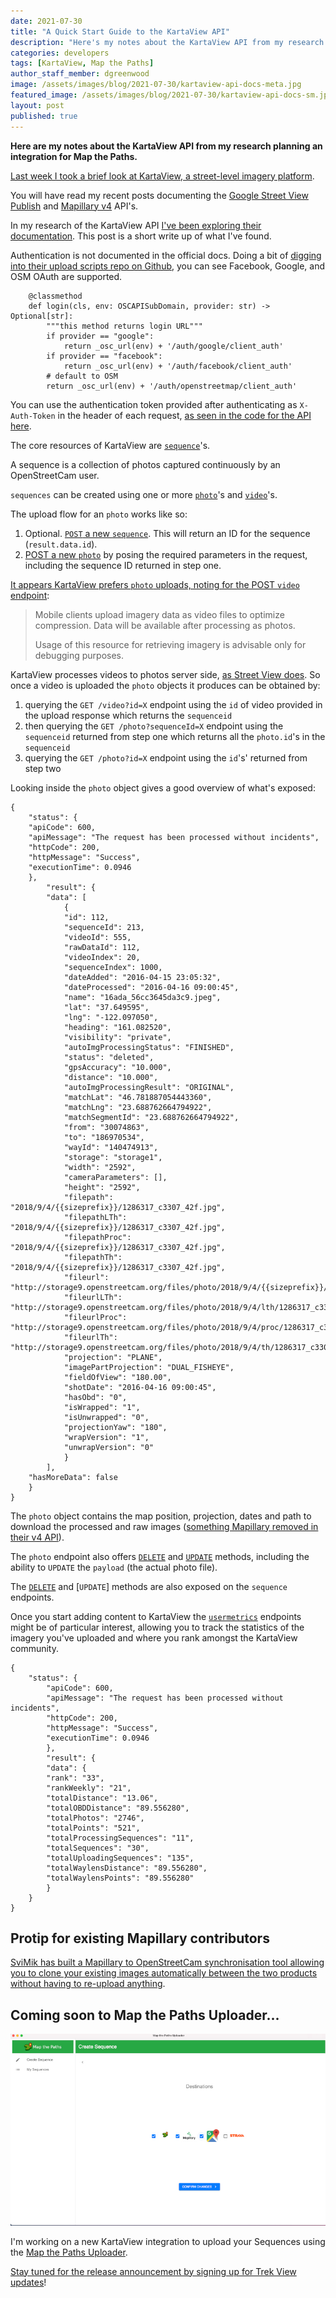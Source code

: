```yaml
---
date: 2021-07-30
title: "A Quick Start Guide to the KartaView API"
description: "Here's my notes about the KartaView API from my research planning an integration for Map the Paths."
categories: developers
tags: [KartaView, Map the Paths]
author_staff_member: dgreenwood
image: /assets/images/blog/2021-07-30/kartaview-api-docs-meta.jpg
featured_image: /assets/images/blog/2021-07-30/kartaview-api-docs-sm.jpg
layout: post
published: true
---
```


**Here are my notes about the KartaView API from my research planning an integration for Map the Paths.**

[Last week I took a brief look at KartaView, a street-level imagery platform](/blog/2021/getting-started-with-kartaview).

You will have read my recent posts documenting the [Google Street View Publish](/blog/2021/2preparing-360-video-upload-street-view-publish-api) and [Mapillary v4](/blog/2021/migrating-from-mapillary-api-v3-to-v4) API's.

In my research of the KartaView API [I've been exploring their documentation](http://doc.kartaview.org/). This post is a short write up of what I've found.

Authentication is not documented in the official docs. Doing a bit of [digging into their upload scripts repo on Github](https://github.com/kartaview/upload-scripts/blob/9aa91c19e82107f4e37c316b450fe54d389fa4d1/osc_api_gateway.py#L85), you can see Facebook, Google, and OSM OAuth are supported.

```
    @classmethod
    def login(cls, env: OSCAPISubDomain, provider: str) -> Optional[str]:
        """this method returns login URL"""
        if provider == "google":
            return _osc_url(env) + '/auth/google/client_auth'
        if provider == "facebook":
            return _osc_url(env) + '/auth/facebook/client_auth'
        # default to OSM
        return _osc_url(env) + '/auth/openstreetmap/client_auth'
```

You can use the authentication token provided after authenticating as `X-Auth-Token` in the header of each request, [as seen in the code for the API here](https://github.com/kartaview/openstreetcam.org/tree/378ca88ceb65b1b2835ce7c1759ddc231b7d99d6/src/app/shared/osc-api).

The core resources of KartaView are [`sequence`](http://doc.kartaview.org/#tag/Sequence)'s.

A sequence is a collection of photos captured continuously by an OpenStreetCam user. 

`sequences` can be created using one or more [`photo`](http://doc.kartaview.org/#tag/Photo)'s and [`video`](http://doc.kartaview.org/#tag/Video)'s.

The upload flow for an `photo` works like so:

1. Optional. [`POST` a new `sequence`](http://doc.kartaview.org/#operation/sequenceCreate). This will return an ID for the sequence (`result.data.id`).
2. [POST a new `photo`](http://doc.kartaview.org/#operation/photoCreate) by posing the required parameters in the request, including the sequence ID returned in step one.

[It appears KartaView prefers `photo` uploads, noting for the POST `video` endpoint](http://doc.kartaview.org/#tag/Video):

> Mobile clients upload imagery data as video files to optimize compression. Data will be available after processing as photos.
>
> Usage of this resource for retrieving imagery is advisable only for debugging purposes.

KartaView processes videos to photos server side, [as Street View does](/blog/2021/preparing-360-video-upload-street-view-publish-api). So once a video is uploaded the `photo` objects it produces can be obtained by:

1. querying the `GET /video?id=X` endpoint using the `id` of video provided in the upload response which returns the `sequenceid`
2. then querying the `GET /photo?sequenceId=X` endpoint using the `sequenceid` returned from step one which returns all the `photo.id`'s in the `sequenceid` 
3. querying the `GET /photo?id=X` endpoint using the `id`'s' returned from step two

Looking inside the `photo` object gives a good overview of what's exposed:

```
{
	"status": {
	"apiCode": 600,
	"apiMessage": "The request has been processed without incidents",
	"httpCode": 200,
	"httpMessage": "Success",
	"executionTime": 0.0946
	},
		"result": {
		"data": [
			{
			"id": 112,
			"sequenceId": 213,
			"videoId": 555,
			"rawDataId": 112,
			"videoIndex": 20,
			"sequenceIndex": 1000,
			"dateAdded": "2016-04-15 23:05:32",
			"dateProcessed": "2016-04-16 09:00:45",
			"name": "16ada_56cc3645da3c9.jpeg",
			"lat": "37.649595",
			"lng": "-122.097050",
			"heading": "161.082520",
			"visibility": "private",
			"autoImgProcessingStatus": "FINISHED",
			"status": "deleted",
			"gpsAccuracy": "10.000",
			"distance": "10.000",
			"autoImgProcessingResult": "ORIGINAL",
			"matchLat": "46.781887054443360",
			"matchLng": "23.688762664794922",
			"matchSegmentId": "23.688762664794922",
			"from": "30074863",
			"to": "186970534",
			"wayId": "140474913",
			"storage": "storage1",
			"width": "2592",
			"cameraParameters": [],
			"height": "2592",
			"filepath": "2018/9/4/{{sizeprefix}}/1286317_c3307_42f.jpg",
			"filepathLTh": "2018/9/4/{{sizeprefix}}/1286317_c3307_42f.jpg",
			"filepathProc": "2018/9/4/{{sizeprefix}}/1286317_c3307_42f.jpg",
			"filepathTh": "2018/9/4/{{sizeprefix}}/1286317_c3307_42f.jpg",
			"fileurl": "http://storage9.openstreetcam.org/files/photo/2018/9/4/{{sizeprefix}}/1286317_c3307_42f.jpg",
			"fileurlLTh": "http://storage9.openstreetcam.org/files/photo/2018/9/4/lth/1286317_c3307_42f.jpg",
			"fileurlProc": "http://storage9.openstreetcam.org/files/photo/2018/9/4/proc/1286317_c3307_42f.jpg",
			"fileurlTh": "http://storage9.openstreetcam.org/files/photo/2018/9/4/th/1286317_c3307_42f.jpg",
			"projection": "PLANE",
			"imagePartProjection": "DUAL_FISHEYE",
			"fieldOfView": "180.00",
			"shotDate": "2016-04-16 09:00:45",
			"hasObd": "0",
			"isWrapped": "1",
			"isUnwrapped": "0",
			"projectionYaw": "180",
			"wrapVersion": "1",
			"unwrapVersion": "0"
			}
		],
	"hasMoreData": false
	}
}
```

The `photo` object contains the map position, projection, dates and path to download the processed and raw images ([something Mapillary removed in their v4 API](/blog/2021/migrating-from-mapillary-api-v3-to-v4)).

The `photo` endpoint also offers [`DELETE`](http://doc.kartaview.org/#operation/photoDeleteById) and [`UPDATE`](http://doc.kartaview.org/#operation/photoUpdateById) methods, including the ability to `UPDATE` the `payload` (the actual photo file).

The [`DELETE`](http://doc.kartaview.org/#operation/photoDeleteById) and [`UPDATE`] methods are also exposed on the `sequence` endpoints.

Once you start adding content to KartaView the [`usermetrics`](http://doc.kartaview.org/#operation/userMetricsGetByUserId) endpoints might be of particular interest, allowing you to track the statistics of the imagery you've uploaded and where you rank amongst the KartaView community.

```
{
	"status": {
		"apiCode": 600,
		"apiMessage": "The request has been processed without incidents",
		"httpCode": 200,
		"httpMessage": "Success",
		"executionTime": 0.0946
		},
		"result": {
		"data": {
		"rank": "33",
		"rankWeekly": "21",
		"totalDistance": "13.06",
		"totalOBDDistance": "89.556280",
		"totalPhotos": "2746",
		"totalPoints": "521",
		"totalProcessingSequences": "11",
		"totalSequences": "30",
		"totalUploadingSequences": "135",
		"totalWaylensDistance": "89.556280",
		"totalWaylensPoints": "89.556280"
		}
	}
}

```

## Protip for existing Mapillary contributors

[SviMik has built a Mapillary to OpenStreetCam synchronisation tool allowing you to clone your existing images automatically between the two products without having to re-upload anything](https://forum.mapillary.com/t/mapillary-openstreetcam-synchronization-tool/4246).

## Coming soon to Map the Paths Uploader...

<img class="img-fluid" src="/assets/images/blog/2021-07-30/mapthepaths-uploader-integrations-sm.jpg" alt="Map the Paths Uploader integrations" title="Map the Paths Uploader integrations" />

I'm working on a new KartaView integration to upload your Sequences using the [Map the Paths Uploader](https://www.mapthepaths.com/uploader).

[Stay tuned for the release announcement by signing up for Trek View updates](https://landing.mailerlite.com/webforms/landing/i5h6l6)!